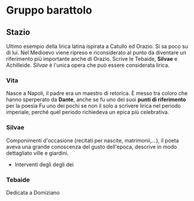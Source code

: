 # Gruppo barattolo
## Stazio
Ultimo esempio della lirica latina ispirata a Catullo ed Orazio. Si sa poco su di lui. 
Nel Medioevo viene ripreso e riconsiderato al punto da diventare un riferimento più importante anche di Orazio.
Scrive le Tebaide, **Silvae** e Achilleide. *Silvae* è l'unica opera che può essere considerata lirica.
### Vita
Nasce a Napoli, il padre era un maestro di retorica. 
È messo tra coloro che hanno sperperato da **Dante**, anche se fu uno dei suoi **punti di riferimento** per la poesia
Fu uno dei pochi se non il solo a scrivere lirica nel periodo imperiale, perché quel periodo richiedeva un epica più celebrativa.
### Silvae
Componimenti d'occasione (recitati per nascite, matrimonii,...), il poeta aveva una grande conoscenza del gusto dell'epoca, descrive in modo dettagliato ville e giardini.
- Interventi degli degli dei
### Tebaide
Dedicata a Domiziano